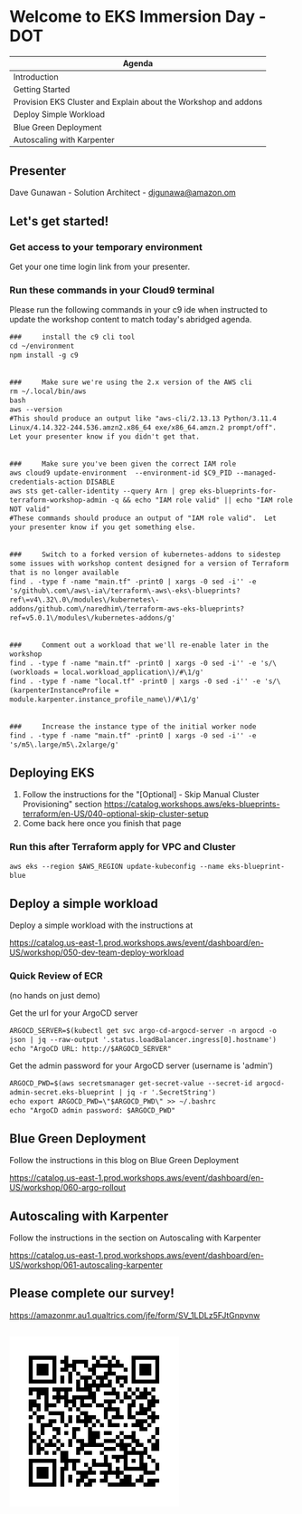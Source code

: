 
# Welcome to EKS Immersion Day - DOT

| Agenda                                                          |
|-----------------------------------------------------------------|
 | Introduction                                                    |
| Getting Started                                                 |
| Provision EKS Cluster and Explain about the Workshop and addons |
| Deploy Simple Workload                                          |
| Blue Green Deployment                                           |
| Autoscaling with Karpenter                                      |


## Presenter
Dave Gunawan - Solution Architect - djgunawa@amazon.om


## Let's get started!
### Get access to your temporary environment
Get your one time login link from your presenter.

### Run these commands in your Cloud9 terminal
Please run the following commands in your c9 ide when instructed to update the workshop content to match today's abridged agenda.

    ###     install the c9 cli tool
    cd ~/environment
    npm install -g c9

    
    ###     Make sure we're using the 2.x version of the AWS cli  
    rm ~/.local/bin/aws
    bash
    aws --version
    #This should produce an output like "aws-cli/2.13.13 Python/3.11.4 Linux/4.14.322-244.536.amzn2.x86_64 exe/x86_64.amzn.2 prompt/off".  Let your presenter know if you didn't get that.


    ###     Make sure you've been given the correct IAM role
    aws cloud9 update-environment  --environment-id $C9_PID --managed-credentials-action DISABLE
    aws sts get-caller-identity --query Arn | grep eks-blueprints-for-terraform-workshop-admin -q && echo "IAM role valid" || echo "IAM role NOT valid"
    #These commands should produce an output of "IAM role valid".  Let your presenter know if you get something else.


    ###     Switch to a forked version of kubernetes-addons to sidestep some issues with workshop content designed for a version of Terraform that is no longer available
    find . -type f -name "main.tf" -print0 | xargs -0 sed -i'' -e 's/github\.com\/aws\-ia\/terraform\-aws\-eks\-blueprints?ref\=v4\.32\.0\/modules\/kubernetes\-addons/github.com\/naredhim\/terraform-aws-eks-blueprints?ref=v5.0.1\/modules\/kubernetes-addons/g'


    ###     Comment out a workload that we'll re-enable later in the workshop
    find . -type f -name "main.tf" -print0 | xargs -0 sed -i'' -e 's/\(workloads = local.workload_application\)/#\1/g'
    find . -type f -name "local.tf" -print0 | xargs -0 sed -i'' -e 's/\(karpenterInstanceProfile = module.karpenter.instance_profile_name\)/#\1/g'


    ###     Increase the instance type of the initial worker node
    find . -type f -name "main.tf" -print0 | xargs -0 sed -i'' -e 's/m5\.large/m5\.2xlarge/g'

## Deploying EKS
 1. Follow the instructions for the "[Optional] - Skip Manual Cluster Provisioning" section https://catalog.workshops.aws/eks-blueprints-terraform/en-US/040-optional-skip-cluster-setup
 2. Come back here once you finish that page

### Run this after Terraform apply for VPC and Cluster
    aws eks --region $AWS_REGION update-kubeconfig --name eks-blueprint-blue

## Deploy a simple workload 
Deploy a simple workload with the instructions at

https://catalog.us-east-1.prod.workshops.aws/event/dashboard/en-US/workshop/050-dev-team-deploy-workload

### Quick Review of ECR
(no hands on just demo)

Get the url for your ArgoCD server

    ARGOCD_SERVER=$(kubectl get svc argo-cd-argocd-server -n argocd -o json | jq --raw-output '.status.loadBalancer.ingress[0].hostname')
    echo "ArgoCD URL: http://$ARGOCD_SERVER"
    
Get the admin password for your ArgoCD server (username is 'admin')

    ARGOCD_PWD=$(aws secretsmanager get-secret-value --secret-id argocd-admin-secret.eks-blueprint | jq -r '.SecretString')
    echo export ARGOCD_PWD=\"$ARGOCD_PWD\" >> ~/.bashrc
    echo "ArgoCD admin password: $ARGOCD_PWD"


## Blue Green Deployment

Follow the instructions in this blog on Blue Green Deployment

https://catalog.us-east-1.prod.workshops.aws/event/dashboard/en-US/workshop/060-argo-rollout


## Autoscaling with Karpenter

Follow the instructions in the section on Autoscaling with Karpenter

https://catalog.us-east-1.prod.workshops.aws/event/dashboard/en-US/workshop/061-autoscaling-karpenter



## Please complete our survey!

https://amazonmr.au1.qualtrics.com/jfe/form/SV_1LDLz5FJtGnpvnw

![Survey QR code](./Survey-QR.png)
-